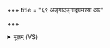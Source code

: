 +++
title = "६९ अङ्गादङ्गाद्वयमस्या अप"

+++
<details><summary>मूलम् (VS)</summary>

अङ्गा॑दङ्गाद्व॒यम॒स्या अप॒ यक्ष्मं॒ नि द॑ध्मसि। तन्मा प्राप॑त्पृथि॒वीं मोतदे॒वान्दिवं॒ मा प्राप॑दु॒र्व१॒॑न्तरि॑क्षम्। अ॒पो मा प्राप॒न्मल॑मे॒तद॑ग्नेय॒मं मा प्राप॑त्पि॒तॄंश्च॒ सर्वा॑न् ॥
</details>